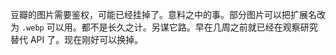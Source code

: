 豆瓣的图片需要鉴权，可能已经挂掉了。意料之中的事。部分图片可以把扩展名改为 <code>.webp</code> 可以用。都不是长久之计。另谋它路。早在几周之前就已经在观察研究替代 API 了。现在刚好可以换掉。